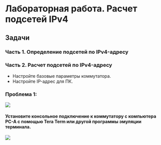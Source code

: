 # Лабораторная работа. Расчет подсетей IPv4 
## Задачи
### Часть 1. Определение подсетей по IPv4-адресу
### Часть 2. Расчет подсетей по IPv4-адресу
-	Настройте базовые параметры коммутатора.
-	Настройте IP-адрес для ПК.


### Проблема 1:
![](https://github.com/ValeriyaKudasheva/Network-Engineer.-Basic/blob/main/lab/lab01/img/console%20cable.jpg?raw=true)

#### Установите консольное подключение к коммутатору с компьютера PC-A с помощью Tera Term или другой программы эмуляции терминала.
![](https://github.com/ValeriyaKudasheva/Network-Engineer.-Basic/blob/main/lab/lab01/img/terminal_PC-A.jpg?raw=true)

